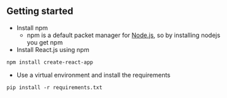 ## Getting started
- Install npm 
  - npm is a default packet manager for [Node.js](https://nodejs.org/en/download/), so by installing nodejs you get npm 
- Install React.js using npm
```
npm install create-react-app
```
- Use a virtual environment and install the requirements

```
pip install -r requirements.txt

```
